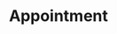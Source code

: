 ---
templateKey: 'clinic-appointment-page'
path: /clinic/appointment
title: Appointment
content: hellow world im content
email: infoscholarsway@gmail.com
phone: (808)829-2502
address: 1024 Queen St, Honolulu, HI 96814 
secondaryAddress: 3147 Mokihana St, Honolulu, HI 96816
---